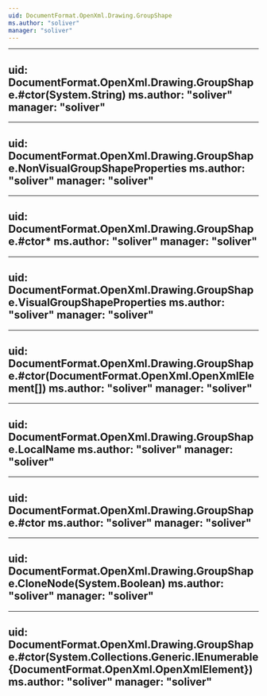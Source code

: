 ```yaml
---
uid: DocumentFormat.OpenXml.Drawing.GroupShape
ms.author: "soliver"
manager: "soliver"
---
```


---
uid: DocumentFormat.OpenXml.Drawing.GroupShape.#ctor(System.String)
ms.author: "soliver"
manager: "soliver"
---

---
uid: DocumentFormat.OpenXml.Drawing.GroupShape.NonVisualGroupShapeProperties
ms.author: "soliver"
manager: "soliver"
---

---
uid: DocumentFormat.OpenXml.Drawing.GroupShape.#ctor*
ms.author: "soliver"
manager: "soliver"
---

---
uid: DocumentFormat.OpenXml.Drawing.GroupShape.VisualGroupShapeProperties
ms.author: "soliver"
manager: "soliver"
---

---
uid: DocumentFormat.OpenXml.Drawing.GroupShape.#ctor(DocumentFormat.OpenXml.OpenXmlElement[])
ms.author: "soliver"
manager: "soliver"
---

---
uid: DocumentFormat.OpenXml.Drawing.GroupShape.LocalName
ms.author: "soliver"
manager: "soliver"
---

---
uid: DocumentFormat.OpenXml.Drawing.GroupShape.#ctor
ms.author: "soliver"
manager: "soliver"
---

---
uid: DocumentFormat.OpenXml.Drawing.GroupShape.CloneNode(System.Boolean)
ms.author: "soliver"
manager: "soliver"
---

---
uid: DocumentFormat.OpenXml.Drawing.GroupShape.#ctor(System.Collections.Generic.IEnumerable{DocumentFormat.OpenXml.OpenXmlElement})
ms.author: "soliver"
manager: "soliver"
---
